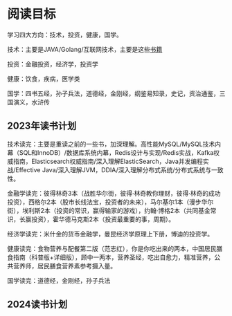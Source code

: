 # 阅读目标

学习四大方向：技术，投资，健康，国学。

技术：主要是JAVA/Golang/互联网技术，主要是这些[书籍](https://xiaozhiliaoo.github.io/reading-list/)

投资：金融投资，经济学，投资学

健康：饮食，疾病，医学类

国学：四书五经，孙子兵法，道德经，金刚经，纲鉴易知录，史记，资治通鉴，三国演义，水浒传

## 2023年读书计划

技术读完：主要是重读之前的一些书，加深理解。高性能MySQL/MySQL技术内幕（SQL和InnoDB）/数据库系统内幕，Redis设计与实现/Redis实战，Kafka权威指南，Elasticsearch权威指南/深入理解ElasticSearch，Java并发编程实战/Effective Java/深入理解JVM，DDIA/深入理解分布式系统/分布式系统与一致性。

金融学读完：彼得林奇3本（战胜华尔街，彼得·林奇教你理财，彼得·林奇的成功投资），西格尔2本（股市长线法宝，投资者的未来），马尔基尔1本（漫步华尔街），埃利斯2本（投资的常识，赢得输家的游戏），约翰·博格2本（共同基金常识，长赢投资），霍华德马克斯2本（投资最重要的事，周期）。

经济学读完：米什金的货币金融学，曼昆经济学原理上下册，博迪的投资学。

健康读完：食物营养与配餐第二版（范志红），你是你吃出来的两本，中国居民膳食指南（科普版+详细版），顾中一两本，营养圣经，吃出自愈力，精准营养，公共营养师，居民膳食营养素参考摄入量。

国学读完：道德经，金刚经，孙子兵法

## 2024读书计划